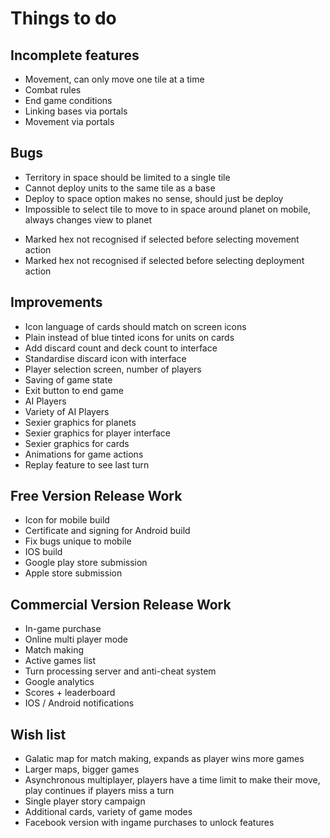 Things to do
============

Incomplete features
-------------------
+ Movement, can only move one tile at a time
+ Combat rules
+ End game conditions
+ Linking bases via portals
+ Movement via portals

Bugs
----
+ Territory in space should be limited to a single tile
+ Cannot deploy units to the same tile as a base
+ Deploy to space option makes no sense, should just be deploy
+ Impossible to select tile to move to in space around planet on mobile, always changes view to planet
- Marked hex not recognised if selected before selecting movement action
- Marked hex not recognised if selected before selecting deployment action

Improvements
------------
+ Icon language of cards should match on screen icons
+ Plain instead of blue tinted icons for units on cards
+ Add discard count and deck count to interface
+ Standardise discard icon with interface
+ Player selection screen, number of players
+ Saving of game state
+ Exit button to end game
+ AI Players
+ Variety of AI Players
+ Sexier graphics for planets
+ Sexier graphics for player interface
+ Sexier graphics for cards
+ Animations for game actions
+ Replay feature to see last turn

Free Version Release Work
-------------------------
+ Icon for mobile build
+ Certificate and signing for Android build
+ Fix bugs unique to mobile
+ IOS build
+ Google play store submission
+ Apple store submission

Commercial Version Release Work
-------------------------
+ In-game purchase
+ Online multi player mode
+ Match making
+ Active games list
+ Turn processing server and anti-cheat system
+ Google analytics
+ Scores + leaderboard
+ IOS / Android notifications

Wish list
---------
+ Galatic map for match making, expands as player wins more games
+ Larger maps, bigger games
+ Asynchronous multiplayer, players have a time limit to make their move, play continues if players miss a turn
+ Single player story campaign
+ Additional cards, variety of game modes
+ Facebook version with ingame purchases to unlock features


